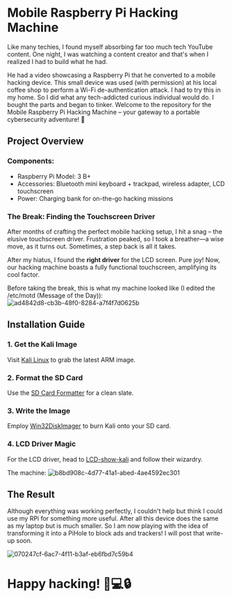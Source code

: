 # Mobile Raspberry Pi Hacking Machine
Like many techies, I found myself absorbing far too much tech YouTube content. One night, I was watching a content creator and that's when I realized I had to build what he had.

He had a video showcasing a Raspberry Pi that he converted to a mobile hacking device. This small device was used (with permission) at his local coffee shop to perform a Wi-Fi de-authentication attack. I had to try this in my home. So I did what any tech-addicted curious individual would do. I bought the parts and began to tinker.
Welcome to the repository for the Mobile Raspberry Pi Hacking Machine – your gateway to a portable cybersecurity adventure! 🚀

## Project Overview
### Components:
- Raspberry Pi Model: 3 B+
- Accessories: Bluetooth mini keyboard + trackpad, wireless adapter, LCD touchscreen
- Power: Charging bank for on-the-go hacking missions

### The Break: Finding the Touchscreen Driver
After months of crafting the perfect mobile hacking setup, I hit a snag – the elusive touchscreen driver. Frustration peaked, so I took a breather—a wise move, as it turns out. Sometimes, a step back is all it takes.

After my hiatus, I found the **right driver** for the LCD screen. Pure joy! Now, our hacking machine boasts a fully functional touchscreen, amplifying its cool factor.

Before taking the break, this is what my machine looked like (I edited the /etc/motd (Message of the Day)):
![ad4842d8-cb3b-48f0-8284-a7f4f7d0625b](https://github.com/ericktafel1/RaspberryPiProjects/assets/97417443/733d3327-b185-4c52-acee-768a5c4b8ff3)


## Installation Guide
### 1. Get the Kali Image
Visit [Kali Linux](https://www.kali.org/get-kali/#kali-arm) to grab the latest ARM image.

### 2. Format the SD Card
Use the [SD Card Formatter](https://www.sdcard.org/downloads/formatter/) for a clean slate.

### 3. Write the Image
Employ [Win32DiskImager](https://raspberry-projects.com/pi/pi-operating-systems/win32diskimager) to burn Kali onto your SD card.

### 4. LCD Driver Magic
For the LCD driver, head to [LCD-show-kali](https://github.com/lcdwiki/LCD-show-kali
) and follow their wizardry.

The machine:
![b8bd908c-4d77-41a1-abed-4ae4592ec301](https://github.com/ericktafel1/RaspberryPiProjects/assets/97417443/98b864cf-60d7-45f8-908b-f272c7d74b05)


## The Result
Although everything was working perfectly, I couldn't help but think I could use my RPi for something more useful. After all this device does the same as my laptop but is much smaller. So I am now playing with the idea of transforming it into a PiHole to block ads and trackers! I will post that write-up soon.

![070247cf-6ac7-4f11-b3af-eb6fbd7c59b4](https://github.com/ericktafel1/RaspberryPiProjects/assets/97417443/0c590e0d-6aa6-441d-bfcc-bca81084611d)


# Happy hacking! 🤖💻🔒
